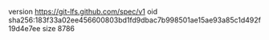version https://git-lfs.github.com/spec/v1
oid sha256:183f33a02ee456600803bd1fd9dbac7b998501ae15ae93a85c1d492f19d4e7ee
size 8786
